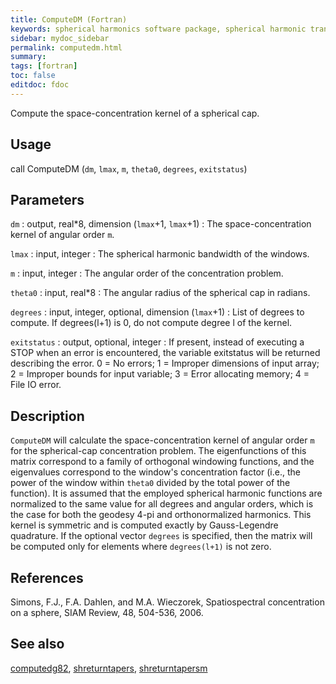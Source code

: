 ```yaml
---
title: ComputeDM (Fortran)
keywords: spherical harmonics software package, spherical harmonic transform, legendre functions, multitaper spectral analysis, fortran, Python, gravity, magnetic field
sidebar: mydoc_sidebar
permalink: computedm.html
summary:
tags: [fortran]
toc: false
editdoc: fdoc
---
```


Compute the space-concentration kernel of a spherical cap.

## Usage

call ComputeDM (`dm`, `lmax`, `m`, `theta0`, `degrees`, `exitstatus`)

## Parameters

`dm` : output, real\*8, dimension (`lmax`+1, `lmax`+1)
:   The space-concentration kernel of angular order `m`.

`lmax` : input, integer
:   The spherical harmonic bandwidth of the windows.

`m` : input, integer
:   The angular order of the concentration problem.

`theta0` : input, real\*8
:   The angular radius of the spherical cap in radians.

`degrees` : input, integer, optional, dimension (`lmax`+1)
:   List of degrees to compute. If degrees(l+1) is 0, do not compute degree l of the kernel.

`exitstatus` : output, optional, integer
:   If present, instead of executing a STOP when an error is encountered, the variable exitstatus will be returned describing the error. 0 = No errors; 1 = Improper dimensions of input array; 2 = Improper bounds for input variable; 3 = Error allocating memory; 4 = File IO error.

## Description

`ComputeDM` will calculate the space-concentration kernel of angular order `m` for the spherical-cap concentration problem. The eigenfunctions of this matrix correspond to a family of orthogonal windowing functions, and the eigenvalues correspond to the window's concentration factor (i.e., the power of the window within `theta0` divided by the total power of the function). It is assumed that the employed spherical harmonic functions are normalized to the same value for all degrees and angular orders, which is the case for both the geodesy 4-pi and orthonormalized harmonics. This kernel is symmetric and is computed exactly by Gauss-Legendre quadrature. If the optional vector `degrees` is specified, then the matrix will be computed only for elements where `degrees(l+1)` is not zero.

## References

Simons, F.J., F.A. Dahlen, and M.A. Wieczorek, Spatiospectral concentration on a sphere, SIAM Review, 48, 504-536, 2006.

## See also

[computedg82](computedg82.html), [shreturntapers](shreturntapers.html), [shreturntapersm](shreturntapersm.html)
